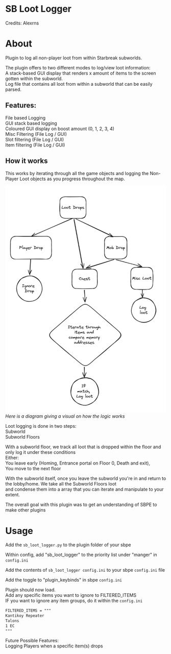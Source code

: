 # SB Loot Logger
Credits: Alexrns    

# About
Plugin to log all non-player loot from within Starbreak subworlds.  

The plugin offers to two different modes to log/view loot information:  
A stack-based GUI display that renders x amount of items to the screen gotten within the subworld.  
Log file that contains all loot from within a subworld that can be easily parsed.  

## Features:  
File based Logging  
GUI stack based logging  
Coloured GUI display on boost amount (0, 1, 2, 3, 4)  
Misc Filtering  (File Log / GUI)  
Slot filtering  (File Log / GUI)   
Item filtering  (File Log / GUI)  

## How it works
This works by iterating through all the game objects and logging the Non-Player Loot objects as you progress throughout the map.  

![Loot State Diagram](loot_state_diagram.png)  
*Here is a diagram giving a visual on how the logic works*

Loot logging is done in two steps:  
Subworld  
Subworld Floors  

With a subworld floor, we track all loot that is dropped within the floor and only log it under these conditions  
Either:  
    You leave early (Homing, Entrance portal on Floor 0, Death and exit),  
    You move to the next floor  

With the subworld itself, once you leave the subworld you're in and return to the lobby/home. We take all the Subworld Floors loot   
and condense them into a array that you can iterate and manipulate to your extent.  

The overall goal with this plugin was to get an understanding of SBPE to make other plugins  

# Usage
Add the `sb_loot_logger.py` to the plugin folder of your sbpe  

Within config, add "sb_loot_logger" to the priority list under "manger" in `config.ini`  

Add the contents of `sb_loot_logger config.ini` to your sbpe `config.ini` file  

Add the toggle to "plugin_keybinds" in sbpe `config.ini`  

Plugin should now load.  
Add any specific items you want to ignore to FILTERED_ITEMS  
IF you want to ignore any item groups, do it within the `config.ini`  
```
FILTERED_ITEMS = """
Kantikoy Repeater
Talons
1 EC
"""
```

Future Possible Features:  
Logging Players when a specific item(s) drops   
